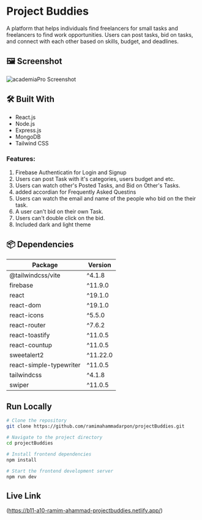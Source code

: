 # Project Buddies

A platform that helps individuals find freelancers for small tasks and freelancers to find work opportunities. Users can post tasks, bid on tasks, and connect with each other based on skills, budget, and deadlines.

## 🖼️ Screenshot

![academiaPro Screenshot](https://i.ibb.co/8Dzr9PMR/image.png)


## 🛠️ Built With

- React.js
- Node.js
- Express.js
- MongoDB
- Tailwind CSS


### Features: 

1. Firebase Authenticatin for Login and Signup
2. Users can post Task with it's categories, users budget and etc.
3. Users can watch other's Posted Tasks, and Bid on Other's Tasks.
4. added accordian for Frequently Asked Questins
5. Users can watch the email and name of the people who bid on the their task.
6. A user can't bid on their own Task.
7. Users can't double click on the bid.
8. Included dark and light theme

## 📦 Dependencies

| Package                   | Version    |
|---------------------------|------------|
| @tailwindcss/vite         | ^4.1.8     |
| firebase                  | ^11.9.0    |
| react                     | ^19.1.0    |
| react-dom                 | ^19.1.0    |
| react-icons               | ^5.5.0     |
| react-router              | ^7.6.2     |
| react-toastify            | ^11.0.5    |
| react-countup             | ^11.0.5    |
| sweetalert2               | ^11.22.0   |
| react-simple-typewriter   | ^11.0.5    |
| tailwindcss               | ^4.1.8     |
| swiper                    | ^11.0.5    |


## Run Locally


```bash
# Clone the repository
git clone https://github.com/ramimahammadarpon/projectBuddies.git

# Navigate to the project directory
cd projectBuddies

# Install frontend dependencies
npm install

# Start the frontend development server
npm run dev
```


## Live Link

(https://b11-a10-ramim-ahammad-projectbuddies.netlify.app/)
